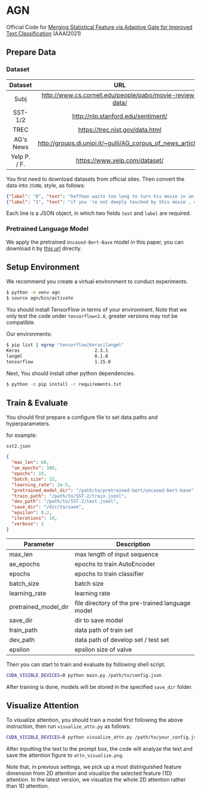# AGN
Official Code for [Merging Statistical Feature via Adaptive Gate for Improved Text Classification](https://ojs.aaai.org/index.php/AAAI/article/view/17569) (AAAI2021)

## Prepare Data

### Dataset

|    Dataset   |                                URL                               |
|:------------:|:----------------------------------------------------------------:|
|     Subj     |      http://www.cs.cornell.edu/people/pabo/movie-review-data/     |
|    SST-1/2   |                http://nlp.stanford.edu/sentiment/                |
|     TREC     |                  https://trec.nist.gov/data.html                 |
|   AG's News  | http://groups.di.unipi.it/~gulli/AG_corpus_of_news_articles      |
| Yelp P. / F. |                   https://www.yelp.com/dataset/                  |

You first need to download datasets from official sites. Then convert the data into `JSONL` style, as follows:

```json
{"label": "0", "text": "hoffman waits too long to turn his movie in an unexpected direction , and even then his tone retains a genteel , prep-school quality that feels dusty and leatherbound ."}
{"label": "1", "text": "if you 're not deeply touched by this movie , check your pulse ."}
```

Each line is a JSON object, in which two fields `text` and `label` are required.



### Pretrained Language Model

We apply the pretrained `Uncased-Bert-Base` model in this paper, you can download it by [this url](https://storage.googleapis.com/bert_models/2020_02_20/uncased_L-12_H-768_A-12.zip) directly. 


## Setup Environment

We recommend you create a virtual environment to conduct experiments. 

```bash
$ python -m venv agn
$ source agn/bin/activate
```

You should install TensorFlow in terms of your environment. Note that we only test the code under `tensorflow<2.0`, greater versions may not be compatible.

Our environments:

```bash
$ pip list | egrep "tensorflow|Keras|langml"
Keras                            2.3.1
langml                           0.1.0
tensorflow                       1.15.0
```

Next, You should install other python dependencies.

```bash
$ python -m pip install -r requirements.txt
```


## Train & Evaluate

You should first prepare a configure file to set data paths and hyperparameters.

for example:

`sst2.json`

```json
{
  "max_len": 60,
  "ae_epochs": 100,
  "epochs": 10,
  "batch_size": 32,
  "learning_rate": 2e-5,
  "pretrained_model_dir": "/path/to/pretrained-bert/uncased-bert-base",
  "train_path": "/path/to/SST-2/train.jsonl",
  "dev_path": "/path/to/SST-2/test.jsonl",
  "save_dir": "/dir/to/save",
  "epsilon": 0.2,
  "iterations": 10,
  "verbose": 1
}
```


| Parameter             | Description                                      |
|-----------------------|--------------------------------------------------|
| max_len               | max length of input sequence                     |
| ae_epochs             | epochs to train AutoEncoder                      |
| epochs                | epochs to train classifier                       |
| batch_size            | batch size                                       |
| learning_rate         | learning rate                                    |
| pretrained_model_dir  | file directory of the pre-trained language model |
| save_dir              | dir to save model                    |
| train_path            | data path of train set                           |
| dev_path              | data path of develop set / test set              |
| epsilon               | epsilon size of valve                            |


Then you can start to train and evaluate by following shell script.

```bash
CUDA_VISIBLE_DEVICES=0 python main.py /path/to/config.json
```

After training is done, models will be stored in the specified `save_dir` folder.

## Visualize Attention

To visualize attention, you should train a model first following the above instruction, then run `visualize_attn.py` as follows:

```bash
CUDA_VISIBLE_DEVICES=0 python visualize_attn.py /path/to/your_config.json
```

After inputting the text to the prompt box, the code will analyze the text and save the attention figure to `attn_visualize.png`.

Note that, in previous settings, we pick up a most distinguished feature dimension from 2D attention and visualize the selected feature (1D) attention. In the latest version, we visualize the whole 2D attention rather than 1D attention.
